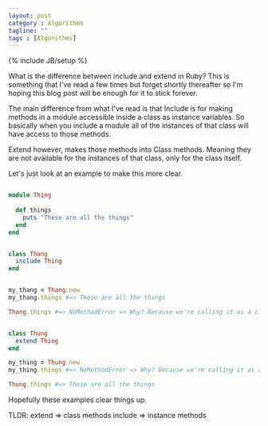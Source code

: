 ```yaml
---
layout: post
category : Algorithms
tagline: ""
tags : [Algorithms]
---
```

{% include JB/setup %}

What is the difference between include and extend in Ruby? This is something that I've read a few times but forget shortly thereafter so I'm hoping this blog post will be enough for it to stick forever. 

The main difference from what I've read is that Include is for making methods in a module accessible inside a class as instance variables. So basically when you include a module all of the instances of that class will have access to those methods.

Extend however, makes those methods into Class methods. Meaning they are not available for the instances of that class, only for the class itself.

Let's just look at an example to make this more clear.

``` ruby

module Thing
  
  def things
    puts "These are all the things"
  end
end


class Thang
  include Thing
end


my_thang = Thang.new
my_thang.things #=> These are all the things

Thang.things #=> NoMethodError => Why? Because we're calling it as a class method but include turns the Thing methods into intance methods.


class Thung
  extend Thing
end

my_thing = Thung.new
my_thing.things #=> NoMethodError => Why? Because we're calling it as an instance method, but extend makes the Thing methods into Class methods.

Thung.things #=> These are all the things

```

Hopefully these examples clear things up.

TLDR: 
extend  => class methods
include => instance methods
